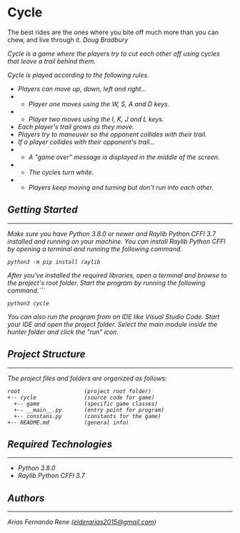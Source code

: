 # Cycle
The best rides are the ones where you
bite off much more than you can chew,
and live through it.
<i> Doug Bradbury <i>

Cycle is a game where the players try to cut each other off using cycles that leave a trail behind them.

Cycle is played according to the following rules.

- Players can move up, down, left and right...
- - Player one moves using the W, S, A and D keys.
- - Player two moves using the I, K, J and L keys.
- Each player's trail grows as they move.
- Players try to maneuver so the opponent collides with their trail.
- If a player collides with their opponent's trail...
- - A "game over" message is displayed in the middle of the screen.
- - The cycles turn white.
- - Players keep moving and turning but don't run into each other.

## Getting Started
---
Make sure you have Python 3.8.0 or newer and Raylib Python CFFI 3.7 installed and running on your machine. You can install Raylib Python CFFI by opening a terminal and running the following command.
```
python3 -m pip install raylib
```
After you've installed the required libraries, open a terminal and browse to the project's root folder. Start the program by running the following command.```
```
python3 cycle 
```
You can also run the program from an IDE like Visual Studio Code. Start your IDE and open the 
project folder. Select the main module inside the hunter folder and click the "run" icon.

## Project Structure
---
The project files and folders are organized as follows:
```
root                    (project root folder)
+-- cycle               (source code for game)
  +-- game              (specific game classes)
  +-- __main__.py       (entry point for program)
  +-- constans.py       (constants for the game)
+-- README.md           (general info)
```

## Required Technologies
---
* Python 3.8.0
* Raylib Python CFFI 3.7

## Authors
---
Arias Fernando Rene (elderarias2015@gmail.com)
